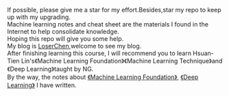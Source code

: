 If possible, please give me a star for my effort.Besides,star my repo to keep up with my upgrading.  
Machine learning notes and cheat sheet are the materials I found in the Internet to help consolidate knowledge.  
Hoping this repo will give you some help.  
My blog is [LoserChen](https://blog.csdn.net/qq_35564813?ref=toolbar),welcome to see my blog.   
After finishing learning this course, I will recommend you to learn Hsuan-Tien Lin's《Machine Learning Foundation》《Machine Learning Technique》and《Deep Learning》taught by NG.  
By the way, the notes about [《Machine Learning Foundation》](https://blog.csdn.net/qq_35564813/column/info/29717), [《Deep Learning》](https://blog.csdn.net/qq_35564813/column/info/32098) I have written.
